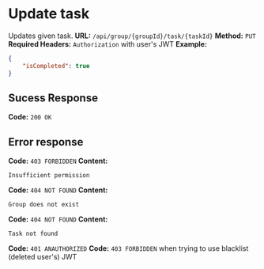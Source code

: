 # Update task
Updates given task.
**URL:** `/api/group/{groupId}/task/{taskId}`
**Method:** `PUT`
**Required Headers:** `Authorization` with user's JWT
**Example:**
```json
{
    "isCompleted": true
}
```

## Sucess Response
**Code:** `200 OK`

## Error response
**Code:** `403 FORBIDDEN`
**Content:**
```
Insufficient permission
```
**Code:** `404 NOT FOUND`
**Content:**
```
Group does not exist
```
**Code:** `404 NOT FOUND`
**Content:**
```
Task not found
```
**Code:** `401 ANAUTHORIZED` 
**Code:** `403 FORBIDDEN` when trying to use blacklist (deleted user's) JWT